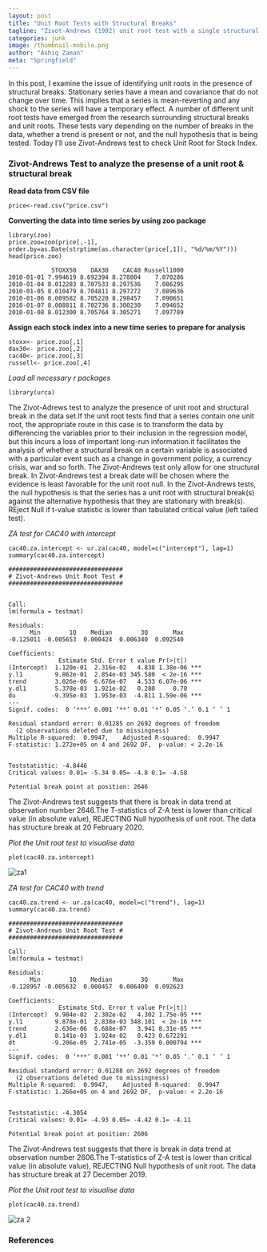 ```yaml
---
layout: post
title: "Unit Root Tests with Structural Breaks"
tagline: "Zivot-Andrews (1992) unit root test with a single structural break: An investigation on Stock Market data with R"
categories: junk
image: /thumbnail-mobile.png
author: "Ashiq Zaman"
meta: "Springfield"
---
```

In this post, I examine the issue of identifying unit roots in the presence of structural breaks. Stationary series have a mean and covariance that do not change over time. This implies that a series is mean-reverting and any shock to the series will have a temporary effect. A number of different unit root tests have emerged from the research surrounding structural breaks and unit roots. These tests vary depending on the number of breaks in the data, whether a trend is present or not, and the null hypothesis that is being tested. Today I'll use Zivot-Andrews test to check Unit Root for Stock Index.

### Zivot-Andrews Test to analyze the presense of a unit root & structural break

**Read data from CSV file**

```{r}
price<-read.csv("price.csv")
```

**Converting the data into time series by using zoo package**

```{r}
library(zoo)
price.zoo=zoo(price[,-1], order.by=as.Date(strptime(as.character(price[,1]), "%d/%m/%Y")))
head(price.zoo)

            STOXX50    DAX30    CAC40 Russell1000
2010-01-01 7.994619 8.692394 8.278004    7.070286
2010-01-04 8.012283 8.707533 8.297536    7.086295
2010-01-05 8.010479 8.704811 8.297272    7.089636
2010-01-06 8.009582 8.705220 8.298457    7.090651
2010-01-07 8.008811 8.702736 8.300230    7.094652
2010-01-08 8.012300 8.705764 8.305271    7.097789
```

**Assign each stock index into a new time series to prepare for analysis**

```{r}
stoxx<- price.zoo[,1]
dax30<- price.zoo[,2]
cac40<- price.zoo[,3]
russell<- price.zoo[,4]
```

*Load all necessary r packages*

```{r}
library(urca)
```

The Zivot-Adrews test to analyze the presence of unit root and structural break in the data set.If the unit root tests find that a series contain one unit root, the appropriate route in this case is to transform the data by differencing the variables prior to their inclusion in the regression model, but this incurs a loss of important long-run information.it facilitates the analysis of whether a structural break on a certain variable is associated with a particular event such as a change in government policy, a currency crisis, war and so forth. The Zivot-Andrews test only allow for one structural break. In Zivot-Andrews test a break date will be chosen where the evidence is least favorable for the unit root null. In the Zivot-Andrews tests, the null hypothesis is that the series has a unit root with structural break(s) against the alternative hypothesis that they are stationary with break(s). REject Null if t-value statistic is lower than tabulated critical value (left tailed test).

*ZA test for CAC40 with intercept*

```{r}
cac40.za.intercept <- ur.za(cac40, model=c("intercept"), lag=1)
summary(cac40.za.intercept)

################################ 
# Zivot-Andrews Unit Root Test # 
################################ 


Call:
lm(formula = testmat)

Residuals:
      Min        1Q    Median        3Q       Max 
-0.125011 -0.005653  0.000424  0.006340  0.092540 

Coefficients:
              Estimate Std. Error t value Pr(>|t|)    
(Intercept)  1.120e-01  2.316e-02   4.838 1.38e-06 ***
y.l1         9.862e-01  2.854e-03 345.580  < 2e-16 ***
trend        3.026e-06  6.676e-07   4.533 6.07e-06 ***
y.dl1        5.378e-03  1.921e-02   0.280     0.78    
du          -9.395e-03  1.953e-03  -4.811 1.59e-06 ***
---
Signif. codes:  0 ‘***’ 0.001 ‘**’ 0.01 ‘*’ 0.05 ‘.’ 0.1 ‘ ’ 1

Residual standard error: 0.01285 on 2692 degrees of freedom
  (2 observations deleted due to missingness)
Multiple R-squared:  0.9947,	Adjusted R-squared:  0.9947 
F-statistic: 1.272e+05 on 4 and 2692 DF,  p-value: < 2.2e-16


Teststatistic: -4.8446 
Critical values: 0.01= -5.34 0.05= -4.8 0.1= -4.58 

Potential break point at position: 2646 
```

The Zivot-Andrews test suggests that there is break in data trend at observation number 2646.The T-statistics of Z-A test is lower than critical value (in absolute value), REJECTING Null hypothesis of unit root. The data has structure break at 20 February 2020.

*Plot the Unit root test to visualise data*

```{r}
plot(cac40.za.intercept)
```

![za1](https://user-images.githubusercontent.com/47462688/82130084-fdc03000-97bf-11ea-8522-01cf195b5917.JPG)

*ZA test for CAC40 with trend*

```{r}
cac40.za.trend <- ur.za(cac40, model=c("trend"), lag=1)
summary(cac40.za.trend)

################################ 
# Zivot-Andrews Unit Root Test # 
################################ 

Call:
lm(formula = testmat)

Residuals:
      Min        1Q    Median        3Q       Max 
-0.128957 -0.005632  0.000457  0.006400  0.092623 

Coefficients:
              Estimate Std. Error t value Pr(>|t|)    
(Intercept)  9.904e-02  2.302e-02   4.302 1.75e-05 ***
y.l1         9.878e-01  2.838e-03 348.101  < 2e-16 ***
trend        2.636e-06  6.688e-07   3.941 8.31e-05 ***
y.dl1        8.141e-03  1.924e-02   0.423 0.672291    
dt          -9.206e-05  2.741e-05  -3.359 0.000794 ***
---
Signif. codes:  0 ‘***’ 0.001 ‘**’ 0.01 ‘*’ 0.05 ‘.’ 0.1 ‘ ’ 1

Residual standard error: 0.01288 on 2692 degrees of freedom
  (2 observations deleted due to missingness)
Multiple R-squared:  0.9947,	Adjusted R-squared:  0.9947 
F-statistic: 1.266e+05 on 4 and 2692 DF,  p-value: < 2.2e-16


Teststatistic: -4.3054 
Critical values: 0.01= -4.93 0.05= -4.42 0.1= -4.11 

Potential break point at position: 2606 

```

The Zivot-Andrews test suggests that there is break in data trend at observation number 2606.The T-statistics of Z-A test is lower than critical value (in absolute value), REJECTING Null hypothesis of unit root. The data has structure break at 27 December 2019.

*Plot the Unit root test to visualise data*

```{r}
plot(cac40.za.trend)
```

![za 2](https://user-images.githubusercontent.com/47462688/82130101-1cbec200-97c0-11ea-8ed4-03bdb5e0ddd2.JPG)


### References
